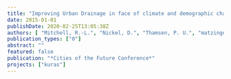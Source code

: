 ```yaml
---
title: "Improving Urban Drainage in face of climate and demographic change: interim results of the joint research project KURAS (Concepts for urban rainwater management, drainage and sewage systems)"
date: 2015-01-01
publishDate: 2020-02-25T13:05:38Z
authors: [ "Mitchell, R.-L.", "Nickel, D.", "Thamsen, P. U.", "matzinger" ]
publication_types: ["0"]
abstract: ""
featured: false
publication: "*Cities of the Future Conference*"
projects: ["kuras"]
---
```


